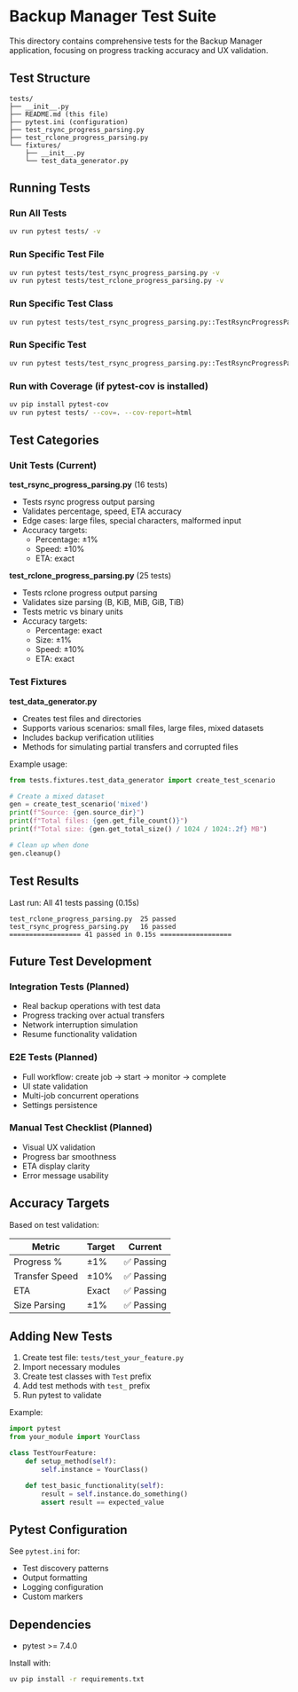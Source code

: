 # Backup Manager Test Suite

This directory contains comprehensive tests for the Backup Manager application, focusing on progress tracking accuracy and UX validation.

## Test Structure

```
tests/
├── __init__.py
├── README.md (this file)
├── pytest.ini (configuration)
├── test_rsync_progress_parsing.py
├── test_rclone_progress_parsing.py
└── fixtures/
    ├── __init__.py
    └── test_data_generator.py
```

## Running Tests

### Run All Tests
```bash
uv run pytest tests/ -v
```

### Run Specific Test File
```bash
uv run pytest tests/test_rsync_progress_parsing.py -v
uv run pytest tests/test_rclone_progress_parsing.py -v
```

### Run Specific Test Class
```bash
uv run pytest tests/test_rsync_progress_parsing.py::TestRsyncProgressParsing -v
```

### Run Specific Test
```bash
uv run pytest tests/test_rsync_progress_parsing.py::TestRsyncProgressParsing::test_parse_basic_progress_line -v
```

### Run with Coverage (if pytest-cov is installed)
```bash
uv pip install pytest-cov
uv run pytest tests/ --cov=. --cov-report=html
```

## Test Categories

### Unit Tests (Current)

**test_rsync_progress_parsing.py** (16 tests)
- Tests rsync progress output parsing
- Validates percentage, speed, ETA accuracy
- Edge cases: large files, special characters, malformed input
- Accuracy targets:
  - Percentage: ±1%
  - Speed: ±10%
  - ETA: exact

**test_rclone_progress_parsing.py** (25 tests)
- Tests rclone progress output parsing
- Validates size parsing (B, KiB, MiB, GiB, TiB)
- Tests metric vs binary units
- Accuracy targets:
  - Percentage: exact
  - Size: ±1%
  - Speed: ±10%
  - ETA: exact

### Test Fixtures

**test_data_generator.py**
- Creates test files and directories
- Supports various scenarios: small files, large files, mixed datasets
- Includes backup verification utilities
- Methods for simulating partial transfers and corrupted files

Example usage:
```python
from tests.fixtures.test_data_generator import create_test_scenario

# Create a mixed dataset
gen = create_test_scenario('mixed')
print(f"Source: {gen.source_dir}")
print(f"Total files: {gen.get_file_count()}")
print(f"Total size: {gen.get_total_size() / 1024 / 1024:.2f} MB")

# Clean up when done
gen.cleanup()
```

## Test Results

Last run: All 41 tests passing (0.15s)

```
test_rclone_progress_parsing.py  25 passed
test_rsync_progress_parsing.py   16 passed
================== 41 passed in 0.15s ==================
```

## Future Test Development

### Integration Tests (Planned)
- Real backup operations with test data
- Progress tracking over actual transfers
- Network interruption simulation
- Resume functionality validation

### E2E Tests (Planned)
- Full workflow: create job → start → monitor → complete
- UI state validation
- Multi-job concurrent operations
- Settings persistence

### Manual Test Checklist (Planned)
- Visual UX validation
- Progress bar smoothness
- ETA display clarity
- Error message usability

## Accuracy Targets

Based on test validation:

| Metric | Target | Current |
|--------|--------|---------|
| Progress % | ±1% | ✅ Passing |
| Transfer Speed | ±10% | ✅ Passing |
| ETA | Exact | ✅ Passing |
| Size Parsing | ±1% | ✅ Passing |

## Adding New Tests

1. Create test file: `tests/test_your_feature.py`
2. Import necessary modules
3. Create test classes with `Test` prefix
4. Add test methods with `test_` prefix
5. Run pytest to validate

Example:
```python
import pytest
from your_module import YourClass

class TestYourFeature:
    def setup_method(self):
        self.instance = YourClass()

    def test_basic_functionality(self):
        result = self.instance.do_something()
        assert result == expected_value
```

## Pytest Configuration

See `pytest.ini` for:
- Test discovery patterns
- Output formatting
- Logging configuration
- Custom markers

## Dependencies

- pytest >= 7.4.0

Install with:
```bash
uv pip install -r requirements.txt
```

